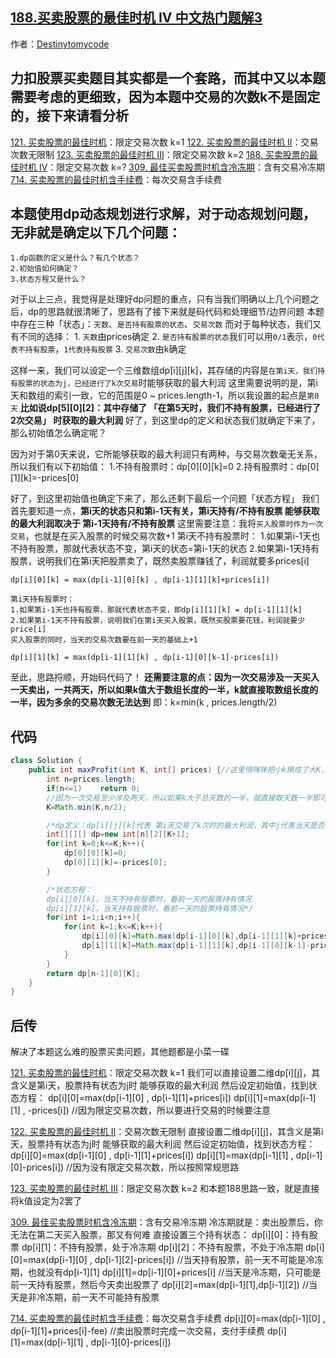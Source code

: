## [188.买卖股票的最佳时机 IV 中文热门题解3](https://leetcode.cn/problems/best-time-to-buy-and-sell-stock-iv/solutions/100000/javayi-ge-si-lu-da-bao-suo-you-gu-piao-t-pd1p)

作者：[Destinytomycode](https://leetcode.cn/u/Destinytomycode)
## 力扣股票买卖题目其实都是一个套路，而其中又以本题需要考虑的更细致，因为本题中交易的次数k不是固定的，接下来请看分析
   [121. 买卖股票的最佳时机](https://leetcode-cn.com/problems/best-time-to-buy-and-sell-stock/)：限定交易次数 k=1
   [122. 买卖股票的最佳时机 II](https://leetcode-cn.com/problems/best-time-to-buy-and-sell-stock-ii/)：交易次数无限制
   [123. 买卖股票的最佳时机 III](https://leetcode-cn.com/problems/best-time-to-buy-and-sell-stock-iii/)：限定交易次数 k=2
   [188. 买卖股票的最佳时机 IV](https://leetcode-cn.com/problems/best-time-to-buy-and-sell-stock-iv/)：限定交易次数 k=?
   [309. 最佳买卖股票时机含冷冻期](https://leetcode-cn.com/problems/best-time-to-buy-and-sell-stock-with-cooldown/)：含有交易冷冻期
   [714. 买卖股票的最佳时机含手续费](https://leetcode-cn.com/problems/best-time-to-buy-and-sell-stock-with-transaction-fee/)：每次交易含手续费

## 本题使用dp动态规划进行求解，对于动态规划问题，无非就是确定以下几个问题：
    1.dp函数的定义是什么？有几个状态？
    2.初始值如何确定？
    3.状态方程又是什么？
   对于以上三点，我觉得是处理好dp问题的重点，只有当我们明确以上几个问题之后，dp的思路就很清晰了，思路有了接下来就是码代码和处理细节/边界问题
   本题中存在三种「状态」：`天数`、`是否持有股票的状态`、`交易次数`
   而对于每种状态，我们又有不同的选择：
    1. `天数`由prices确定
    2. `是否持有股票的状态`我们可以用`0/1`表示，`0代表不持有股票`，`1代表持有股票`
    3. `交易次数`由k确定

   这样一来，我们可以设定一个三维数组dp[i][j][k]，其存储的内容是`在第i天，我们持有股票的状态为j，已经进行了k次交易`时能够获取的最大利润
   这里需要说明的是，第i天和数组的索引一致，它的范围是0 ~ prices.length-1，所以我设置的起点是`第0天`
   **比如说dp[5][0][2]：其中存储了 「在第5天时，我们不持有股票，已经进行了2次交易」 时获取的最大利润**
   好了，到这里dp的定义和状态我们就确定下来了，那么初始值怎么确定呢？


   因为对于第0天来说，它所能够获取的最大利润只有两种，与交易次数毫无关系，所以我们有以下初始值：
    1.不持有股票时：dp[0][0][k]=0
    2.持有股票时：dp[0][1][k]=-prices[0]


   好了，到这里初始值也确定下来了，那么还剩下最后一个问题「状态方程」
   我们首先要知道一点，**第i天的状态只和第i-1天有关，第i天持有/不持有股票 能够获取的最大利润取决于 第i-1天持有/不持有股票**
   这里需要注意：我将`买入股票时作为一次交易`，也就是在买入股票的时候交易次数+1
    第i天不持有股票时：
    1.如果第i-1天也不持有股票，那就代表状态不变，第i天的状态=第i-1天的状态
    2.如果第i-1天持有股票，说明我们在第i天把股票卖了，既然卖股票赚钱了，利润就要多prices[i]

    dp[i][0][k] = max(dp[i-1][0][k] , dp[i-1][1][k]+prices[i])
    
    第i天持有股票时：
    1.如果第i-1天也持有股票，那就代表状态不变，即dp[i][1][k] = dp[i-1][1][k]
    2.如果第i-1天不持有股票，说明我们在第i天买入股票，既然买股票要花钱，利润就要少price[i]
    买入股票的同时，当天的交易次数要在前一天的基础上+1

    dp[i][1][k] = max(dp[i-1][1][k] , dp[i-1][0][k-1]-prices[i])

   至此，思路捋顺，开始码代码了！
   **还需要注意的点：因为一次交易涉及一天买入一天卖出，一共两天，所以如果k值大于数组长度的一半，k就直接取数组长度的一半，因为多余的交易次数无法达到**
   即：k=min(k , prices.length/2)
   
## 代码
```java
class Solution {
    public int maxProfit(int K, int[] prices) {//这里悄咪咪把小k换成了大K，便于后续索引赋值
        int n=prices.length;
        if(n<=1)    return 0;
        //因为一次交易至少涉及两天，所以如果k大于总天数的一半，就直接取天数一半即可，多余的交易次数是无意义的
        K=Math.min(K,n/2);

        /*dp定义：dp[i][j][k]代表 第i天交易了k次时的最大利润，其中j代表当天是否持有股票，0不持有，1持有*/
        int[][][] dp=new int[n][2][K+1];
        for(int k=0;k<=K;k++){
            dp[0][0][k]=0;
            dp[0][1][k]=-prices[0];
        }

        /*状态方程：
        dp[i][0][k]，当天不持有股票时，看前一天的股票持有情况
        dp[i][1][k]，当天持有股票时，看前一天的股票持有情况*/
        for(int i=1;i<n;i++){
            for(int k=1;k<=K;k++){
                dp[i][0][k]=Math.max(dp[i-1][0][k],dp[i-1][1][k]+prices[i]);
                dp[i][1][k]=Math.max(dp[i-1][1][k],dp[i-1][0][k-1]-prices[i]);
            }
        }
        return dp[n-1][0][K];
    }
}
```

## 后传
解决了本题这么难的股票买卖问题，其他题都是小菜一碟

[121. 买卖股票的最佳时机](https://leetcode-cn.com/problems/best-time-to-buy-and-sell-stock/)：限定交易次数 k=1
    我们可以直接设置二维dp[i][j]，其含义是第i天，股票持有状态为j时 能够获取的最大利润
    然后设定初始值，找到状态方程：
    dp[i][0]=max(dp[i-1][0] , dp[i-1][1]+prices[i])
    dp[i][1]=max(dp[i-1][1] , -prices[i])   //因为限定交易次数，所以要进行交易的时候要注意

[122. 买卖股票的最佳时机 II](https://leetcode-cn.com/problems/best-time-to-buy-and-sell-stock-ii/)：交易次数无限制
    直接设置二维dp[i][j]，其含义是第i天，股票持有状态为j时 能够获取的最大利润
    然后设定初始值，找到状态方程：
    dp[i][0]=max(dp[i-1][0] , dp[i-1][1]+prices[i])
    dp[i][1]=max(dp[i-1][1] , dp[i-1][0]-prices[i])   //因为没有限定交易次数，所以按照常规思路

[123. 买卖股票的最佳时机 III](https://leetcode-cn.com/problems/best-time-to-buy-and-sell-stock-iii/)：限定交易次数 k=2
    和本题188思路一致，就是直接将k值设定为2罢了

[309. 最佳买卖股票时机含冷冻期](https://leetcode-cn.com/problems/best-time-to-buy-and-sell-stock-with-cooldown/)：含有交易冷冻期
    冷冻期就是：卖出股票后，你无法在第二天买入股票，那又有何难
    直接设置三个持有状态：
        dp[i][0]：持有股票
        dp[i][1]：不持有股票，处于冷冻期
        dp[i][2]：不持有股票，不处于冷冻期
    dp[i][0]=max(dp[i-1][0] , dp[i-1][2]-prices[i]) //当天持有股票，前一天不可能是冷冻期，也就没有dp[i-1][1]
    dp[i][1]=dp[i-1][0]+prices[i] //当天是冷冻期，只可能是前一天持有股票，然后今天卖出股票了
    dp[i][2]=max(dp[i-1][1],dp[i-1][2]) //当天是非冷冻期，前一天不可能持有股票

[714. 买卖股票的最佳时机含手续费](https://leetcode-cn.com/problems/best-time-to-buy-and-sell-stock-with-transaction-fee/)：每次交易含手续费
    dp[i][0]=max(dp[i-1][0] , dp[i-1][1]+prices[i]-fee) //卖出股票时完成一次交易，支付手续费
    dp[i][1]=max(dp[i-1][1] , dp[i-1][0]-prices[i]) 
   
